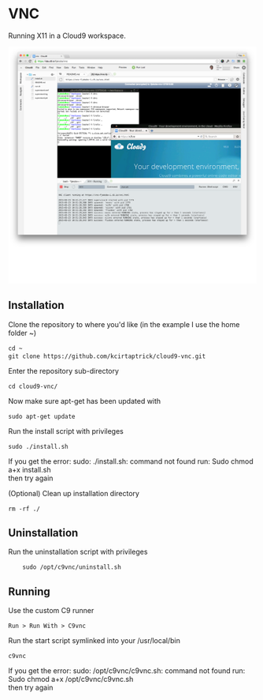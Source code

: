 VNC
===

Running X11 in a Cloud9 workspace.

![Screen Shot](screenshot.png)

Installation
------------


Clone the repository to where you'd like (in the example I use the home folder ~)
    
    
    cd ~
    git clone https://github.com/kcirtaptrick/cloud9-vnc.git
    

Enter the repository sub-directory

    cd cloud9-vnc/

Now make sure apt-get has been updated with 

    sudo apt-get update

Run the install script with privileges

    sudo ./install.sh

If you get the error: 
    sudo: ./install.sh: command not found
run:
    Sudo chmod a+x install.sh    
then try again


(Optional) Clean up installation directory
    
    rm -rf ./

Uninstallation
--------------

Run the uninstallation script with privileges

        sudo /opt/c9vnc/uninstall.sh
    

Running
-------

Use the custom C9 runner

    Run > Run With > C9vnc
    
Run the start script symlinked into your /usr/local/bin
    
    c9vnc

If you get the error: 
    sudo: /opt/c9vnc/c9vnc.sh: command not found
run:
    Sudo chmod a+x /opt/c9vnc/c9vnc.sh   
then try again